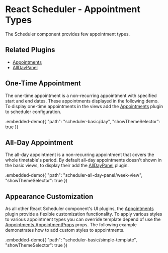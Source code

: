 # React Scheduler - Appointment Types

The Scheduler component provides few appointment types.

## Related Plugins

- [Appointments](../reference/appointments.md)
- [AllDayPanel](../reference/all-day-panel.md)

## One-Time Appointment

The one-time appointment is a non-recurring appointment with specified start and end dates. These appointments displayed in the following demo. To display one-time appointments in the views add the [Appointments](../reference/appointments.md) plugin to scheduler configuration.

.embedded-demo({ "path": "scheduler-basic/day", "showThemeSelector": true })

## All-Day Appointment

The all-day appointment is a non-recurring appointment that covers the whole timetable's period. By default all-day appointments doesn't shown in the basic views, to display their add the [AllDayPanel](../reference/all-day-panel.md) plugin.

.embedded-demo({ "path": "scheduler-all-day-panel/week-view", "showThemeSelector": true })

## Appearance Customization

As all other React Scheduler component's UI plugins, the [Appointments](../reference/appointments.md) plugin provide a flexible customization functionality. To apply various styles to various appointment types you can override template depend of use the [Appointments.AppointmentProps](../reference/appointments.md#appointmentsappointmentprops) props. The following example demonstrates how to add custom styles to appointments.

.embedded-demo({ "path": "scheduler-basic/simple-template", "showThemeSelector": true })
